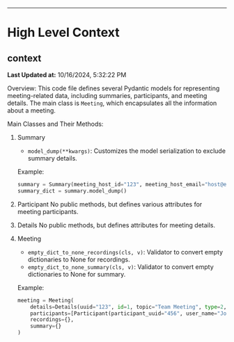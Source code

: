 

---
# High Level Context
## context
**Last Updated at:** 10/16/2024, 5:32:22 PM

Overview:
This code file defines several Pydantic models for representing meeting-related data, including summaries, participants, and meeting details. The main class is `Meeting`, which encapsulates all the information about a meeting.

Main Classes and Their Methods:

1. Summary
   - `model_dump(**kwargs)`: Customizes the model serialization to exclude summary details.

   Example:
   ```python
   summary = Summary(meeting_host_id="123", meeting_host_email="host@example.com", meeting_uuid="abc123", meeting_id=1, meeting_topic="Team Meeting", meeting_start_time="2023-01-01T10:00:00", meeting_end_time="2023-01-01T11:00:00", summary_start_time="2023-01-01T11:05:00", summary_end_time="2023-01-01T11:10:00", summary_created_time="2023-01-01T11:15:00", summary_last_modified_time="2023-01-01T11:20:00", summary_title="Team Meeting Summary")
   summary_dict = summary.model_dump()
   ```

2. Participant
   No public methods, but defines various attributes for meeting participants.

3. Details
   No public methods, but defines attributes for meeting details.

4. Meeting
   - `empty_dict_to_none_recordings(cls, v)`: Validator to convert empty dictionaries to None for recordings.
   - `empty_dict_to_none_summary(cls, v)`: Validator to convert empty dictionaries to None for summary.

   Example:
   ```python
   meeting = Meeting(
       details=Details(uuid="123", id=1, topic="Team Meeting", type=2, start_time=datetime.now(), duration=60, total_minutes=60, participants_count=5),
       participants=[Participant(participant_uuid="456", user_name="John Doe", device="Windows", ip_address="192.168.1.1", location="New York", network_type="Wired", data_center="US", full_data_center="US-East", join_time=datetime.now(), leave_time=datetime.now() + timedelta(hours=1), share_application=False, share_desktop=False, share_whiteboard=False, recording=False, leave_reason="Meeting ended", status="Joined", os="Windows", health="Good", role="Attendee")],
       recordings={},
       summary={}
   )
   ```
